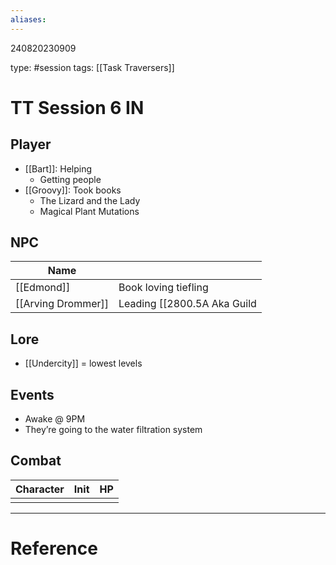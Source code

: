 ```yaml
---
aliases: 
---
```


240820230909

type: #session 
tags: [[Task Traversers]]
# TT Session 6 IN
## Player
- [[Bart]]: Helping
	- Getting people
- [[Groovy]]: Took books
	- The Lizard and the Lady
	- Magical Plant Mutations

## NPC

| Name        |                      |
| ----------- | -------------------- |
| [[Edmond]]  | Book loving tiefling |
| [[Arving Drommer]] | Leading [[2800.5A Aka Guild|Aka Guild]]                     |

## Lore
- [[Undercity]] = lowest levels

## Events
- Awake @ 9PM
- They’re going to the water filtration system

## Combat

| Character | Init | HP  |
| --------- | :--: | :-: |
|           |      |     |


---
# Reference